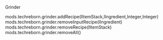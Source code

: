 Grinder

mods.techreborn.grinder.addRecipe(IItemStack,IIngredient,Integer,Integer)
mods.techreborn.grinder.removeInputRecipe(IIngredient)
mods.techreborn.grinder.removeRecipe(IItemStack)
mods.techreborn.grinder.removeAll()
